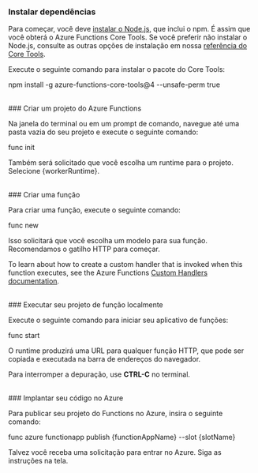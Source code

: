### <a name="install-dependencies"></a>Instalar dependências

Para começar, você deve <a href="https://go.microsoft.com/fwlink/?linkid=2016195" target="_blank">instalar o Node.js</a>, que inclui o npm. É assim que você obterá o Azure Functions Core Tools. Se você preferir não instalar o Node.js, consulte as outras opções de instalação em nossa <a href="https://go.microsoft.com/fwlink/?linkid=2016192" target="_blank">referência do Core Tools</a>.

Execute o seguinte comando para instalar o pacote do Core Tools:

<MarkdownHighlighter>npm install -g azure-functions-core-tools@4 --unsafe-perm true</MarkdownHighlighter>

<br/>
### <a name="create-an-azure-functions-project"></a>Criar um projeto do Azure Functions

Na janela do terminal ou em um prompt de comando, navegue até uma pasta vazia do seu projeto e execute o seguinte comando:

<MarkdownHighlighter>func init</MarkdownHighlighter>

Também será solicitado que você escolha um runtime para o projeto. Selecione {workerRuntime}.

<br/>
### <a name="create-a-function"></a>Criar uma função

Para criar uma função, execute o seguinte comando:

<MarkdownHighlighter>func new</MarkdownHighlighter>

Isso solicitará que você escolha um modelo para sua função. Recomendamos o gatilho HTTP para começar.

<StackInstructions customStack={true}>To learn about how to create a custom handler that is invoked when this function executes, see the Azure Functions <a href="https://go.microsoft.com/fwlink/?linkid=2138621" target="_blank">Custom Handlers documentation</a>.</StackInstructions>

<br/>
### <a name="run-your-function-project-locally"></a>Executar seu projeto de função localmente

Execute o seguinte comando para iniciar seu aplicativo de funções:

<MarkdownHighlighter>func start</MarkdownHighlighter>

O runtime produzirá uma URL para qualquer função HTTP, que pode ser copiada e executada na barra de endereços do navegador.

Para interromper a depuração, use **CTRL-C** no terminal.

<br/>
### <a name="deploy-your-code-to-azure"></a>Implantar seu código no Azure

Para publicar seu projeto do Functions no Azure, insira o seguinte comando:

<MarkdownHighlighter>func azure functionapp publish {functionAppName} <SlotComponent>--slot {slotName}</SlotComponent></MarkdownHighlighter>

Talvez você receba uma solicitação para entrar no Azure. Siga as instruções na tela.
